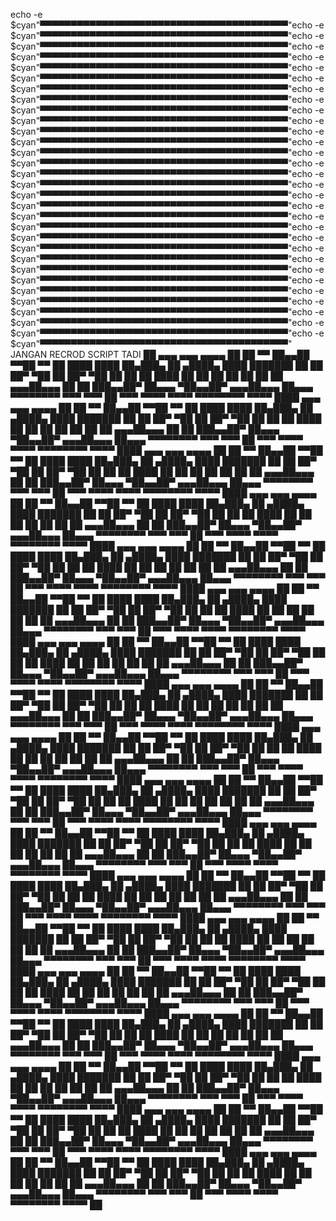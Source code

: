 echo -e $cyan"▀▀▀▀▀▀▀▀▀▀▀▀▀▀▀▀▀▀▀▀▀▀▀▀▀▀▀▀▀▀▀▀▀▀▀▀▀▀▀▀"echo -e $cyan"▀▀▀▀▀▀▀▀▀▀▀▀▀▀▀▀▀▀▀▀▀▀▀▀▀▀▀▀▀▀▀▀▀▀▀▀▀▀▀▀"echo -e $cyan"▀▀▀▀▀▀▀▀▀▀▀▀▀▀▀▀▀▀▀▀▀▀▀▀▀▀▀▀▀▀▀▀▀▀▀▀▀▀▀▀"echo -e $cyan"▀▀▀▀▀▀▀▀▀▀▀▀▀▀▀▀▀▀▀▀▀▀▀▀▀▀▀▀▀▀▀▀▀▀▀▀▀▀▀▀"echo -e $cyan"▀▀▀▀▀▀▀▀▀▀▀▀▀▀▀▀▀▀▀▀▀▀▀▀▀▀▀▀▀▀▀▀▀▀▀▀▀▀▀▀"echo -e $cyan"▀▀▀▀▀▀▀▀▀▀▀▀▀▀▀▀▀▀▀▀▀▀▀▀▀▀▀▀▀▀▀▀▀▀▀▀▀▀▀▀"echo -e $cyan"▀▀▀▀▀▀▀▀▀▀▀▀▀▀▀▀▀▀▀▀▀▀▀▀▀▀▀▀▀▀▀▀▀▀▀▀▀▀▀▀"echo -e $cyan"▀▀▀▀▀▀▀▀▀▀▀▀▀▀▀▀▀▀▀▀▀▀▀▀▀▀▀▀▀▀▀▀▀▀▀▀▀▀▀▀"echo -e $cyan"▀▀▀▀▀▀▀▀▀▀▀▀▀▀▀▀▀▀▀▀▀▀▀▀▀▀▀▀▀▀▀▀▀▀▀▀▀▀▀▀"echo -e $cyan"▀▀▀▀▀▀▀▀▀▀▀▀▀▀▀▀▀▀▀▀▀▀▀▀▀▀▀▀▀▀▀▀▀▀▀▀▀▀▀▀"echo -e $cyan"▀▀▀▀▀▀▀▀▀▀▀▀▀▀▀▀▀▀▀▀▀▀▀▀▀▀▀▀▀▀▀▀▀▀▀▀▀▀▀▀"echo -e $cyan"▀▀▀▀▀▀▀▀▀▀▀▀▀▀▀▀▀▀▀▀▀▀▀▀▀▀▀▀▀▀▀▀▀▀▀▀▀▀▀▀"echo -e $cyan"▀▀▀▀▀▀▀▀▀▀▀▀▀▀▀▀▀▀▀▀▀▀▀▀▀▀▀▀▀▀▀▀▀▀▀▀▀▀▀▀"echo -e $cyan"▀▀▀▀▀▀▀▀▀▀▀▀▀▀▀▀▀▀▀▀▀▀▀▀▀▀▀▀▀▀▀▀▀▀▀▀▀▀▀▀"echo -e $cyan"▀▀▀▀▀▀▀▀▀▀▀▀▀▀▀▀▀▀▀▀▀▀▀▀▀▀▀▀▀▀▀▀▀▀▀▀▀▀▀▀"echo -e $cyan"▀▀▀▀▀▀▀▀▀▀▀▀▀▀▀▀▀▀▀▀▀▀▀▀▀▀▀▀▀▀▀▀▀▀▀▀▀▀▀▀"echo -e $cyan"▀▀▀▀▀▀▀▀▀▀▀▀▀▀▀▀▀▀▀▀▀▀▀▀▀▀▀▀▀▀▀▀▀▀▀▀▀▀▀▀"echo -e $cyan"▀▀▀▀▀▀▀▀▀▀▀▀▀▀▀▀▀▀▀▀▀▀▀▀▀▀▀▀▀▀▀▀▀▀▀▀▀▀▀▀"echo -e $cyan"▀▀▀▀▀▀▀▀▀▀▀▀▀▀▀▀▀▀▀▀▀▀▀▀▀▀▀▀▀▀▀▀▀▀▀▀▀▀▀▀"echo -e $cyan"▀▀▀▀▀▀▀▀▀▀▀▀▀▀▀▀▀▀▀▀▀▀▀▀▀▀▀▀▀▀▀▀▀▀▀▀▀▀▀▀"echo -e $cyan"▀▀▀▀▀▀▀▀▀▀▀▀▀▀▀▀▀▀▀▀▀▀▀▀▀▀▀▀▀▀▀▀▀▀▀▀▀▀▀▀"echo -e $cyan"▀▀▀▀▀▀▀▀▀▀▀▀▀▀▀▀▀▀▀▀▀▀▀▀▀▀▀▀▀▀▀▀▀▀▀▀▀▀▀▀"echo -e $cyan"▀▀▀▀▀▀▀▀▀▀▀▀▀▀▀▀▀▀▀▀▀▀▀▀▀▀▀▀▀▀▀▀▀▀▀▀▀▀▀▀"echo -e $cyan"▀▀▀▀▀▀▀▀▀▀▀▀▀▀▀▀▀▀▀▀▀▀▀▀▀▀▀▀▀▀▀▀▀▀▀▀▀▀▀▀"echo -e $cyan"▀▀▀▀▀▀▀▀▀▀▀▀▀▀▀▀▀▀▀▀▀▀▀▀▀▀▀▀▀▀▀▀▀▀▀▀▀▀▀▀"echo -e $cyan"▀▀▀▀▀▀▀▀▀▀▀▀▀▀▀▀▀▀▀▀▀▀▀▀▀▀▀▀▀▀▀▀▀▀▀▀▀▀▀▀"echo -e $cyan"▀▀▀▀▀▀▀▀▀▀▀▀▀▀▀▀▀▀▀▀▀▀▀▀▀▀▀▀▀▀▀▀▀▀▀▀▀▀▀▀"echo -e $cyan"▀▀▀▀▀▀▀▀▀▀▀▀▀▀▀▀▀▀▀▀▀▀▀▀▀▀▀▀▀▀▀▀▀▀▀▀▀▀▀▀"echo -e $cyan"▀▀▀▀▀▀▀▀▀▀▀▀▀▀▀▀▀▀▀▀▀▀▀▀▀▀▀▀▀▀▀▀▀▀▀▀▀▀▀▀"echo -e $cyan"▀▀▀▀▀▀▀▀▀▀▀▀▀▀▀▀▀▀▀▀▀▀▀▀▀▀▀▀▀▀▀▀▀▀▀▀▀▀▀▀"echo -e $cyan"▀▀▀▀▀▀▀▀▀▀▀▀▀▀▀▀▀▀▀▀▀▀▀▀▀▀▀▀▀▀▀▀▀▀▀▀▀▀▀▀"
JANGAN RECROD SCRIPT TADI 
██     ▄▄▄  ▄▄▄            ▄▄▄▄                   ██       ██
    ▀▀      ██▄▄██             ▀▀██                   ▀▀       ██
  ████       ████    ██▄███▄     ██       ▄████▄    ████     ███████
   ██        ██     ██▀  ▀██    ██      ██▀  ▀██     ██       ██
   ██       ████    ██    ██    ██      ██    ██     ██       ██
▄▄▄██▄▄▄   ██  ██   ███▄▄██▀    ██▄▄▄   ▀██▄▄██▀  ▄▄▄██▄▄▄    ██▄▄▄
 ▀▀▀▀▀▀▀▀  ▀▀▀  ▀▀▀  ██ ▀▀▀       ▀▀▀▀     ▀▀▀▀    ▀▀▀▀▀▀▀▀     ▀▀▀▀
                     ████     ▄▄▄  ▄▄▄            ▄▄▄▄                   ██       ██
    ▀▀      ██▄▄██             ▀▀██                   ▀▀       ██
  ████       ████    ██▄███▄     ██       ▄████▄    ████     ███████
   ██        ██     ██▀  ▀██    ██      ██▀  ▀██     ██       ██
   ██       ████    ██    ██    ██      ██    ██     ██       ██
▄▄▄██▄▄▄   ██  ██   ███▄▄██▀    ██▄▄▄   ▀██▄▄██▀  ▄▄▄██▄▄▄    ██▄▄▄
 ▀▀▀▀▀▀▀▀  ▀▀▀  ▀▀▀  ██ ▀▀▀       ▀▀▀▀     ▀▀▀▀    ▀▀▀▀▀▀▀▀     ▀▀▀▀
                     ████     ▄▄▄  ▄▄▄            ▄▄▄▄                   ██       ██
    ▀▀      ██▄▄██             ▀▀██                   ▀▀       ██
  ████       ████    ██▄███▄     ██       ▄████▄    ████     ███████
   ██        ██     ██▀  ▀██    ██      ██▀  ▀██     ██       ██
   ██       ████    ██    ██    ██      ██    ██     ██       ██
▄▄▄██▄▄▄   ██  ██   ███▄▄██▀    ██▄▄▄   ▀██▄▄██▀  ▄▄▄██▄▄▄    ██▄▄▄
 ▀▀▀▀▀▀▀▀  ▀▀▀  ▀▀▀  ██ ▀▀▀       ▀▀▀▀     ▀▀▀▀    ▀▀▀▀▀▀▀▀     ▀▀▀▀
                     ████     ▄▄▄  ▄▄▄            ▄▄▄▄                   ██       ██
    ▀▀      ██▄▄██             ▀▀██                   ▀▀       ██
  ████       ████    ██▄███▄     ██       ▄████▄    ████     ███████
   ██        ██     ██▀  ▀██    ██      ██▀  ▀██     ██       ██
   ██       ████    ██    ██    ██      ██    ██     ██       ██
▄▄▄██▄▄▄   ██  ██   ███▄▄██▀    ██▄▄▄   ▀██▄▄██▀  ▄▄▄██▄▄▄    ██▄▄▄
 ▀▀▀▀▀▀▀▀  ▀▀▀  ▀▀▀  ██ ▀▀▀       ▀▀▀▀     ▀▀▀▀    ▀▀▀▀▀▀▀▀     ▀▀▀▀
                     ████     ▄▄▄  ▄▄▄            ▄▄▄▄                   ██       ██
    ▀▀      ██▄▄██             ▀▀██                   ▀▀       ██
  ████       ████    ██▄███▄     ██       ▄████▄    ████     ███████
   ██        ██     ██▀  ▀██    ██      ██▀  ▀██     ██       ██
   ██       ████    ██    ██    ██      ██    ██     ██       ██
▄▄▄██▄▄▄   ██  ██   ███▄▄██▀    ██▄▄▄   ▀██▄▄██▀  ▄▄▄██▄▄▄    ██▄▄▄
 ▀▀▀▀▀▀▀▀  ▀▀▀  ▀▀▀  ██ ▀▀▀       ▀▀▀▀     ▀▀▀▀    ▀▀▀▀▀▀▀▀     ▀▀▀▀
                     ████     ▄▄▄  ▄▄▄            ▄▄▄▄                   ██       ██
    ▀▀      ██▄▄██             ▀▀██                   ▀▀       ██
  ████       ████    ██▄███▄     ██       ▄████▄    ████     ███████
   ██        ██     ██▀  ▀██    ██      ██▀  ▀██     ██       ██
   ██       ████    ██    ██    ██      ██    ██     ██       ██
▄▄▄██▄▄▄   ██  ██   ███▄▄██▀    ██▄▄▄   ▀██▄▄██▀  ▄▄▄██▄▄▄    ██▄▄▄
 ▀▀▀▀▀▀▀▀  ▀▀▀  ▀▀▀  ██ ▀▀▀       ▀▀▀▀     ▀▀▀▀    ▀▀▀▀▀▀▀▀     ▀▀▀▀
                     ████     ▄▄▄  ▄▄▄            ▄▄▄▄                   ██       ██
    ▀▀      ██▄▄██             ▀▀██                   ▀▀       ██
  ████       ████    ██▄███▄     ██       ▄████▄    ████     ███████
   ██        ██     ██▀  ▀██    ██      ██▀  ▀██     ██       ██
   ██       ████    ██    ██    ██      ██    ██     ██       ██
▄▄▄██▄▄▄   ██  ██   ███▄▄██▀    ██▄▄▄   ▀██▄▄██▀  ▄▄▄██▄▄▄    ██▄▄▄
 ▀▀▀▀▀▀▀▀  ▀▀▀  ▀▀▀  ██ ▀▀▀       ▀▀▀▀     ▀▀▀▀    ▀▀▀▀▀▀▀▀     ▀▀▀▀
                     ████     ▄▄▄  ▄▄▄            ▄▄▄▄                   ██       ██
    ▀▀      ██▄▄██             ▀▀██                   ▀▀       ██
  ████       ████    ██▄███▄     ██       ▄████▄    ████     ███████
   ██        ██     ██▀  ▀██    ██      ██▀  ▀██     ██       ██
   ██       ████    ██    ██    ██      ██    ██     ██       ██
▄▄▄██▄▄▄   ██  ██   ███▄▄██▀    ██▄▄▄   ▀██▄▄██▀  ▄▄▄██▄▄▄    ██▄▄▄
 ▀▀▀▀▀▀▀▀  ▀▀▀  ▀▀▀  ██ ▀▀▀       ▀▀▀▀     ▀▀▀▀    ▀▀▀▀▀▀▀▀     ▀▀▀▀
                     ████     ▄▄▄  ▄▄▄            ▄▄▄▄                   ██       ██
    ▀▀      ██▄▄██             ▀▀██                   ▀▀       ██
  ████       ████    ██▄███▄     ██       ▄████▄    ████     ███████
   ██        ██     ██▀  ▀██    ██      ██▀  ▀██     ██       ██
   ██       ████    ██    ██    ██      ██    ██     ██       ██
▄▄▄██▄▄▄   ██  ██   ███▄▄██▀    ██▄▄▄   ▀██▄▄██▀  ▄▄▄██▄▄▄    ██▄▄▄
 ▀▀▀▀▀▀▀▀  ▀▀▀  ▀▀▀  ██ ▀▀▀       ▀▀▀▀     ▀▀▀▀    ▀▀▀▀▀▀▀▀     ▀▀▀▀
                     ████     ▄▄▄  ▄▄▄            ▄▄▄▄                   ██       ██
    ▀▀      ██▄▄██             ▀▀██                   ▀▀       ██
  ████       ████    ██▄███▄     ██       ▄████▄    ████     ███████
   ██        ██     ██▀  ▀██    ██      ██▀  ▀██     ██       ██
   ██       ████    ██    ██    ██      ██    ██     ██       ██
▄▄▄██▄▄▄   ██  ██   ███▄▄██▀    ██▄▄▄   ▀██▄▄██▀  ▄▄▄██▄▄▄    ██▄▄▄
 ▀▀▀▀▀▀▀▀  ▀▀▀  ▀▀▀  ██ ▀▀▀       ▀▀▀▀     ▀▀▀▀    ▀▀▀▀▀▀▀▀     ▀▀▀▀
                     ████     ▄▄▄  ▄▄▄            ▄▄▄▄                   ██       ██
    ▀▀      ██▄▄██             ▀▀██                   ▀▀       ██
  ████       ████    ██▄███▄     ██       ▄████▄    ████     ███████
   ██        ██     ██▀  ▀██    ██      ██▀  ▀██     ██       ██
   ██       ████    ██    ██    ██      ██    ██     ██       ██
▄▄▄██▄▄▄   ██  ██   ███▄▄██▀    ██▄▄▄   ▀██▄▄██▀  ▄▄▄██▄▄▄    ██▄▄▄
 ▀▀▀▀▀▀▀▀  ▀▀▀  ▀▀▀  ██ ▀▀▀       ▀▀▀▀     ▀▀▀▀    ▀▀▀▀▀▀▀▀     ▀▀▀▀
                     ████     ▄▄▄  ▄▄▄            ▄▄▄▄                   ██       ██
    ▀▀      ██▄▄██             ▀▀██                   ▀▀       ██
  ████       ████    ██▄███▄     ██       ▄████▄    ████     ███████
   ██        ██     ██▀  ▀██    ██      ██▀  ▀██     ██       ██
   ██       ████    ██    ██    ██      ██    ██     ██       ██
▄▄▄██▄▄▄   ██  ██   ███▄▄██▀    ██▄▄▄   ▀██▄▄██▀  ▄▄▄██▄▄▄    ██▄▄▄
 ▀▀▀▀▀▀▀▀  ▀▀▀  ▀▀▀  ██ ▀▀▀       ▀▀▀▀     ▀▀▀▀    ▀▀▀▀▀▀▀▀     ▀▀▀▀
                     ████     ▄▄▄  ▄▄▄            ▄▄▄▄                   ██       ██
    ▀▀      ██▄▄██             ▀▀██                   ▀▀       ██
  ████       ████    ██▄███▄     ██       ▄████▄    ████     ███████
   ██        ██     ██▀  ▀██    ██      ██▀  ▀██     ██       ██
   ██       ████    ██    ██    ██      ██    ██     ██       ██
▄▄▄██▄▄▄   ██  ██   ███▄▄██▀    ██▄▄▄   ▀██▄▄██▀  ▄▄▄██▄▄▄    ██▄▄▄
 ▀▀▀▀▀▀▀▀  ▀▀▀  ▀▀▀  ██ ▀▀▀       ▀▀▀▀     ▀▀▀▀    ▀▀▀▀▀▀▀▀     ▀▀▀▀
                     ████     ▄▄▄  ▄▄▄            ▄▄▄▄                   ██       ██
    ▀▀      ██▄▄██             ▀▀██                   ▀▀       ██
  ████       ████    ██▄███▄     ██       ▄████▄    ████     ███████
   ██        ██     ██▀  ▀██    ██      ██▀  ▀██     ██       ██
   ██       ████    ██    ██    ██      ██    ██     ██       ██
▄▄▄██▄▄▄   ██  ██   ███▄▄██▀    ██▄▄▄   ▀██▄▄██▀  ▄▄▄██▄▄▄    ██▄▄▄
 ▀▀▀▀▀▀▀▀  ▀▀▀  ▀▀▀  ██ ▀▀▀       ▀▀▀▀     ▀▀▀▀    ▀▀▀▀▀▀▀▀     ▀▀▀▀
                     ████     ▄▄▄  ▄▄▄            ▄▄▄▄                   ██       ██
    ▀▀      ██▄▄██             ▀▀██                   ▀▀       ██
  ████       ████    ██▄███▄     ██       ▄████▄    ████     ███████
   ██        ██     ██▀  ▀██    ██      ██▀  ▀██     ██       ██
   ██       ████    ██    ██    ██      ██    ██     ██       ██
▄▄▄██▄▄▄   ██  ██   ███▄▄██▀    ██▄▄▄   ▀██▄▄██▀  ▄▄▄██▄▄▄    ██▄▄▄
 ▀▀▀▀▀▀▀▀  ▀▀▀  ▀▀▀  ██ ▀▀▀       ▀▀▀▀     ▀▀▀▀    ▀▀▀▀▀▀▀▀     ▀▀▀▀
                     ████     ▄▄▄  ▄▄▄            ▄▄▄▄                   ██       ██
    ▀▀      ██▄▄██             ▀▀██                   ▀▀       ██
  ████       ████    ██▄███▄     ██       ▄████▄    ████     ███████
   ██        ██     ██▀  ▀██    ██      ██▀  ▀██     ██       ██
   ██       ████    ██    ██    ██      ██    ██     ██       ██
▄▄▄██▄▄▄   ██  ██   ███▄▄██▀    ██▄▄▄   ▀██▄▄██▀  ▄▄▄██▄▄▄    ██▄▄▄
 ▀▀▀▀▀▀▀▀  ▀▀▀  ▀▀▀  ██ ▀▀▀       ▀▀▀▀     ▀▀▀▀    ▀▀▀▀▀▀▀▀     ▀▀▀▀
                     ████     ▄▄▄  ▄▄▄            ▄▄▄▄                   ██       ██
    ▀▀      ██▄▄██             ▀▀██                   ▀▀       ██
  ████       ████    ██▄███▄     ██       ▄████▄    ████     ███████
   ██        ██     ██▀  ▀██    ██      ██▀  ▀██     ██       ██
   ██       ████    ██    ██    ██      ██    ██     ██       ██
▄▄▄██▄▄▄   ██  ██   ███▄▄██▀    ██▄▄▄   ▀██▄▄██▀  ▄▄▄██▄▄▄    ██▄▄▄
 ▀▀▀▀▀▀▀▀  ▀▀▀  ▀▀▀  ██ ▀▀▀       ▀▀▀▀     ▀▀▀▀    ▀▀▀▀▀▀▀▀     ▀▀▀▀
                     ████     ▄▄▄  ▄▄▄            ▄▄▄▄                   ██       ██
    ▀▀      ██▄▄██             ▀▀██                   ▀▀       ██
  ████       ████    ██▄███▄     ██       ▄████▄    ████     ███████
   ██        ██     ██▀  ▀██    ██      ██▀  ▀██     ██       ██
   ██       ████    ██    ██    ██      ██    ██     ██       ██
▄▄▄██▄▄▄   ██  ██   ███▄▄██▀    ██▄▄▄   ▀██▄▄██▀  ▄▄▄██▄▄▄    ██▄▄▄
 ▀▀▀▀▀▀▀▀  ▀▀▀  ▀▀▀  ██ ▀▀▀       ▀▀▀▀     ▀▀▀▀    ▀▀▀▀▀▀▀▀     ▀▀▀▀
                     ██
